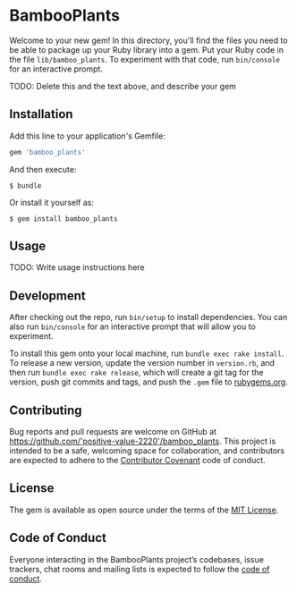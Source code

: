# BambooPlants

Welcome to your new gem! In this directory, you'll find the files you need to be able to package up your Ruby library into a gem. Put your Ruby code in the file `lib/bamboo_plants`. To experiment with that code, run `bin/console` for an interactive prompt.

TODO: Delete this and the text above, and describe your gem

## Installation

Add this line to your application's Gemfile:

```ruby
gem 'bamboo_plants'
```

And then execute:

    $ bundle

Or install it yourself as:

    $ gem install bamboo_plants

## Usage

TODO: Write usage instructions here

## Development

After checking out the repo, run `bin/setup` to install dependencies. You can also run `bin/console` for an interactive prompt that will allow you to experiment.

To install this gem onto your local machine, run `bundle exec rake install`. To release a new version, update the version number in `version.rb`, and then run `bundle exec rake release`, which will create a git tag for the version, push git commits and tags, and push the `.gem` file to [rubygems.org](https://rubygems.org).

## Contributing

Bug reports and pull requests are welcome on GitHub at https://github.com/'positive-value-2220'/bamboo_plants. This project is intended to be a safe, welcoming space for collaboration, and contributors are expected to adhere to the [Contributor Covenant](http://contributor-covenant.org) code of conduct.

## License

The gem is available as open source under the terms of the [MIT License](https://opensource.org/licenses/MIT).

## Code of Conduct

Everyone interacting in the BambooPlants project’s codebases, issue trackers, chat rooms and mailing lists is expected to follow the [code of conduct](https://github.com/'positive-value-2220'/bamboo_plants/blob/master/CODE_OF_CONDUCT.md).
